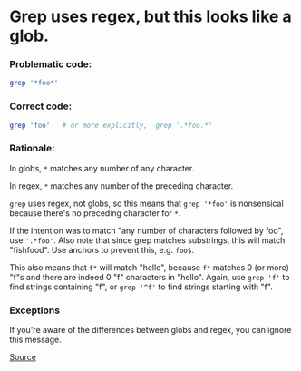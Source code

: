 # Grep uses regex, but this looks like a glob.

### Problematic code:

```sh
grep '*foo*'
```

### Correct code:

```sh
grep 'foo'   # or more explicitly,  grep '.*foo.*'
```

### Rationale:

In globs, `*` matches any number of any character.

In regex, `*` matches any number of the preceding character.

`grep` uses regex, not globs, so this means that `grep '*foo'` is nonsensical because there's no preceding character for `*`.

If the intention was to match "any number of characters followed by foo", use `'.*foo'`. Also note that since grep matches substrings, this will match "fishfood". Use anchors to prevent this, e.g. `foo$`.

This also means that `f*` will match "hello", because `f*` matches 0 (or more) "f"s and there are indeed 0 "f" characters in "hello". Again, use `grep 'f'` to find strings containing "f", or `grep '^f'` to find strings starting with "f".


### Exceptions

If you're aware of the differences between globs and regex, you can ignore this message.

[Source](https://github.com/koalaman/shellcheck/wiki/SC2063)

